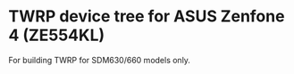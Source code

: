 TWRP device tree for ASUS Zenfone 4 (ZE554KL)
========================================================

For building TWRP for SDM630/660 models only.
